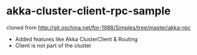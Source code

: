 # akka-cluster-client-rpc-sample

cloned from http://git.oschina.net/for-1988/Simples/tree/master/akka-rpc

- Added features like Akka ClusterClient & Routing
- Client is not part of the cluster
